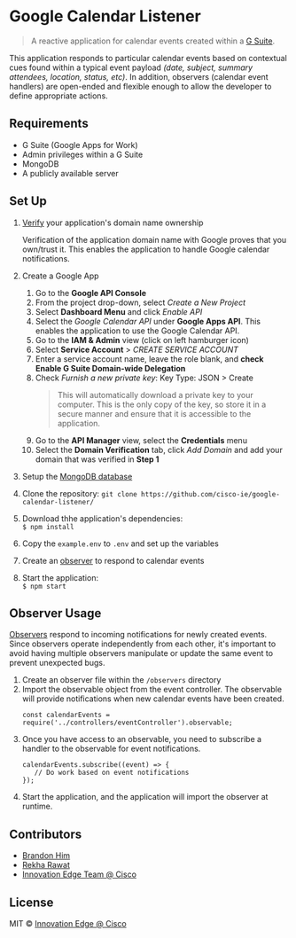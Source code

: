 # Google Calendar Listener
> A reactive application for calendar events created within a [G Suite](https://gsuite.google.com/).

This application responds to particular calendar events based on contextual cues found within a typical event payload *(date, subject, summary attendees, location, status, etc)*. In addition, observers (calendar event handlers) are open-ended and flexible enough to allow the developer to define appropriate actions.

## Requirements
- G Suite (Google Apps for Work)
- Admin privileges within a G Suite
- MongoDB
- A publicly available server

## Set Up
1. [Verify](https://support.google.com/webmasters/answer/35179?authuser=0) your application's domain name ownership
    
    Verification of the application domain name with Google proves that you own/trust it. This enables the application to handle Google calendar notifications.

2. Create a Google App
    1. Go to the **Google API Console**
    2. From the project drop-down, select *Create a New Project*
    3. Select **Dashboard Menu** and click *Enable API*
    4. Select the *Google Calendar API* under **Google Apps API**. This enables the application to use the Google Calendar API.
    5. Go to the **IAM & Admin** view (click on left hamburger icon)
    6. Select **Service Account** > *CREATE SERVICE ACCOUNT*
    7. Enter a service account name, leave the role blank, and **check Enable G Suite Domain-wide Delegation**
    8. Check *Furnish a new private key*: Key Type: JSON > Create
        > This will automatically download a private key to your computer. This is the only copy of the key, so store it in a secure manner and ensure that it is accessible to the application.
    9. Go to the **API Manager** view, select the **Credentials** menu
    10. Select the **Domain Verification** tab, click *Add Domain* and add your domain that was verified in **Step 1**
3. Setup the [MongoDB database](https://docs.mongodb.com/manual/installation/?jmp=footer)
4. Clone the repository: `git clone https://github.com/cisco-ie/google-calendar-listener/`
5. Download thhe application's dependencies:    
    `$ npm install`
6. Copy the `example.env` to `.env` and set up the variables
7. Create an [observer](#observer-usage) to respond to calendar events
8. Start the application:    
    `$ npm start`

## Observer Usage
[Observers](http://reactivex.io/rxjs/class/es6/MiscJSDoc.js~ObserverDoc.html) respond to incoming notifications for newly created events. Since observers operate independently from each other, it's important to avoid having multiple observers manipulate or update the same event to prevent unexpected bugs.

1. Create an observer file within the `/observers` directory
2. Import the observable object from the event controller. The observable will provide notifications when new calendar events have been created.   
   ```
   const calendarEvents = require('../controllers/eventController').observable;
   ```
3. Once you have access to an observable, you need to subscribe a handler to the observable for event notifications.
   ```
   calendarEvents.subscribe((event) => {
      // Do work based on event notifications
   });
   ```
4. Start the application, and the application will import the observer at runtime.

## Contributors
- [Brandon Him](https://github.com/brh55/)
- [Rekha Rawat](https://github.com/orgs/cisco-ie/people/rekharawat)
- [Innovation Edge Team @ Cisco](https://github.com/cisco-ie)

## License
MIT © [Innovation Edge @ Cisco](https://github.com/cisco-ie/google-calendar-listener)
